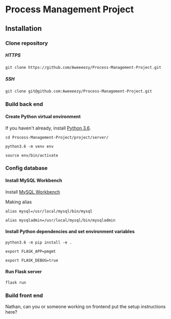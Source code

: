 Process Management Project
=========================

Installation
-------------------------

### Clone repository ###

##### HTTPS #####
`git clone https://github.com/Aweeeezy/Process-Management-Project.git`

##### SSH #####
`git clone git@github.com:Aweeeezy/Process-Management-Project.git`

### Build back end ###

#### Create Python virtual environment ####
If you haven't already, install [Python 3.6](https://www.python.org/downloads/).

`cd Process-Management-Project/project/server/`

`python3.6 -m venv env`

`source env/bin/activate`

### Config database ###

#### Install MySQL Workbench ####
Install [MySQL Workbench](https://dev.mysql.com/downloads/workbench/)

Making alias

`alias mysql=/usr/local/mysql/bin/mysql`

`alias mysqladmin=/usr/local/mysql/bin/mysqladmin`

#### Install Python dependencies and set environment variables ####
`python3.6 -m pip install -e .`

`export FLASK_APP=pmgmt`

`export FLASK_DEBUG=true`

#### Run Flask server ####
`flask run`

### Build front end ###
Nathan, can you or someone working on frontend put the setup instructions here?
